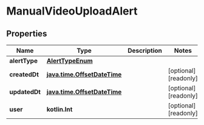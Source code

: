 
# ManualVideoUploadAlert

## Properties
Name | Type | Description | Notes
------------ | ------------- | ------------- | -------------
**alertType** | [**AlertTypeEnum**](AlertTypeEnum.md) |  | 
**createdDt** | [**java.time.OffsetDateTime**](java.time.OffsetDateTime.md) |  |  [optional] [readonly]
**updatedDt** | [**java.time.OffsetDateTime**](java.time.OffsetDateTime.md) |  |  [optional] [readonly]
**user** | **kotlin.Int** |  |  [optional] [readonly]



